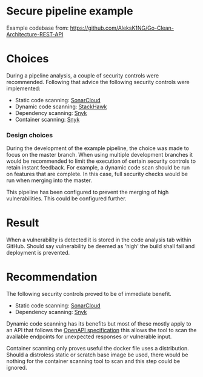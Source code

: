 # Secure pipeline example
Example codebase from: https://github.com/AleksK1NG/Go-Clean-Architecture-REST-API

# Choices
During a pipeline analysis, a couple of security controls were recommended. Following that advice the following security controls were implemented:
* Static code scanning: [SonarCloud](https://www.sonarsource.com/products/sonarcloud/) 
* Dynamic code scanning: [StackHawk](https://www.stackhawk.com/)
* Dependency scanning: [Snyk](https://snyk.io/product/open-source-security-management/)
* Container scanning: [Snyk](https://snyk.io/product/container-vulnerability-management/)

### Design choices
During the development of the example pipeline, the choice was made to focus on the master branch. When using multiple development branches it would be recommended to limit the execution of certain security controls to retain instant feedback. For example, a dynamic code scan should be run on features that are complete. In this case, full security checks would be run when merging into the master.

This pipeline has been configured to prevent the merging of high vulnerabilities. This could be configured further.

# Result
When a vulnerability is detected it is stored in the code analysis tab within GitHub. Should say vulnerability be deemed as 'high' the build shall fail and deployment is prevented.

# Recommendation
The following security controls proved to be of immediate benefit.
* Static code scanning: [SonarCloud](https://www.sonarsource.com/products/sonarcloud/) 
* Dependency scanning: [Snyk](https://snyk.io/product/open-source-security-management/)

Dynamic code scanning has its benefits but most of these mostly apply to an API that follows the [OpenAPI specification](https://swagger.io/resources/open-api/) this allows the tool to scan the available endpoints for unexpected responses or vulnerable input.

Container scanning only proves useful the docker file uses a distribution. Should a distroless static or scratch base image be used, there would be nothing for the container scanning tool to scan and this step could be ignored.
